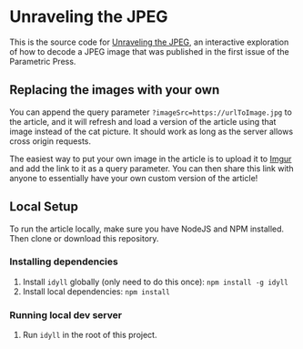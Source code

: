 # Unraveling the JPEG

This is the source code for [Unraveling the JPEG](https://issue-01-preview.parametric.press/articles/unraveling-the-jpeg), an interactive exploration of how to decode a JPEG image that was published in the first issue of the Parametric Press.

## Replacing the images with your own

You can append the query parameter `?imageSrc=https://urlToImage.jpg` to the article, and it will refresh and load a version of the article using that image instead of the cat picture. It should work as long as the server allows cross origin requests.

The easiest way to put your own image in the article is to upload it to [Imgur](http://imgur.com/) and add the link to it as a query parameter. You can then share this link with anyone to essentially have your own custom version of the article!

## Local Setup

To run the article locally, make sure you have NodeJS and NPM installed. Then clone or download this repository.

### Installing dependencies

1. Install `idyll` globally (only need to do this once): `npm install -g idyll`
2. Install local dependencies: `npm install`

### Running local dev server

1. Run `idyll` in the root of this project.
